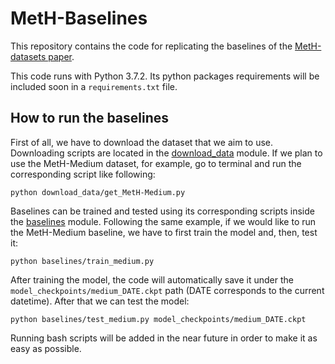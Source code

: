 # MetH-Baselines

This repository contains the code for replicating the baselines of the [MetH-datasets paper](https://arxiv.org/abs/1911.08953).

This code runs with Python 3.7.2. Its python packages requirements will be included soon in a `requirements.txt` file.

## How to run the baselines
First of all, we have to download the dataset that we aim to use. Downloading scripts are located in the [download_data](https://github.com/HPAI-BSC/MetH-baselines/tree/master/download_data) module. If we plan to use the MetH-Medium dataset, for example, go to terminal and run the corresponding script like following:

```shell
python download_data/get_MetH-Medium.py
```

Baselines can be trained and tested using its corresponding scripts inside the [baselines](https://github.com/HPAI-BSC/MetH-baselines/tree/master/baselines) module. Following the same example, if we would like to run the MetH-Medium baseline, we have to first train the model and, then, test it:

```shell
python baselines/train_medium.py
```

After training the model, the code will automatically save it under the `model_checkpoints/medium_DATE.ckpt` path (DATE corresponds to the current datetime). After that we can test the model:

```shell
python baselines/test_medium.py model_checkpoints/medium_DATE.ckpt
```

Running bash scripts will be added in the near future in order to make it as easy as possible.

